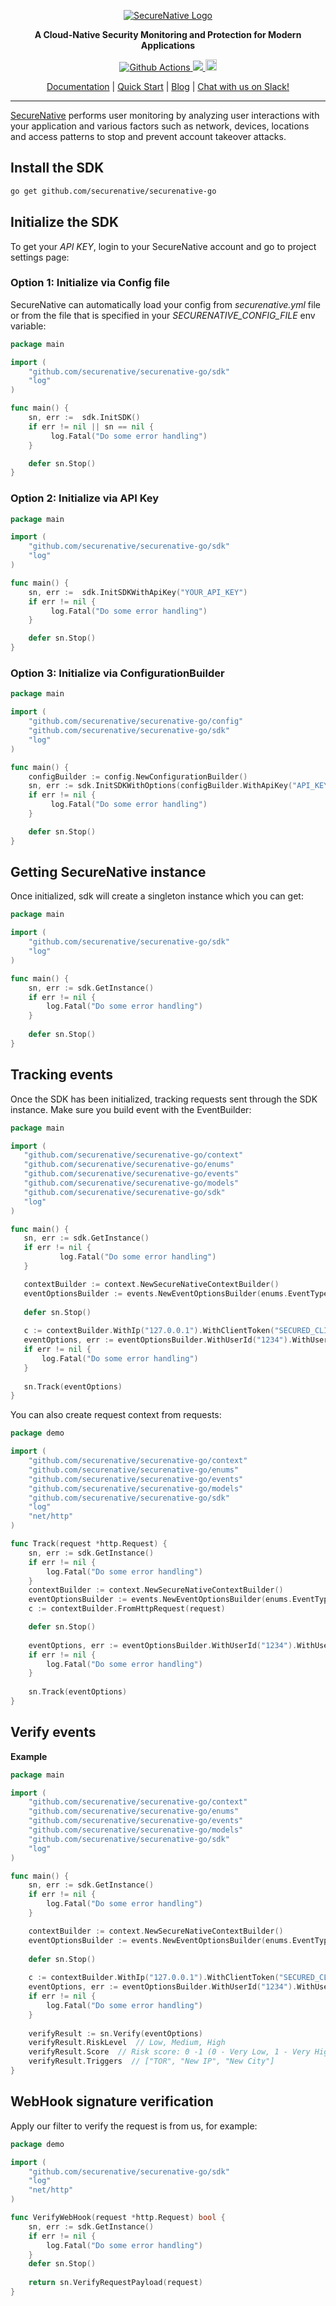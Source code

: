 <p align="center">
  <a href="https://www.securenative.com"><img src="https://user-images.githubusercontent.com/45174009/77826512-f023ed80-7120-11ea-80e0-58aacde0a84e.png" alt="SecureNative Logo"/></a>
</p>

<p align="center">
  <b>A Cloud-Native Security Monitoring and Protection for Modern Applications</b>
</p>
<p align="center">
  <a href="https://github.com/securenative/securenative-go">
    <img alt="Github Actions" src="https://github.com/securenative/securenative-go/workflows/CI/badge.svg">
  </a>
  <a href="https://codecov.io/gh/securenative/securenative-go">
    <img src="https://codecov.io/gh/securenative/securenative-go/branch/master/graph/badge.svg" />
  </a>
  <a href="https://badge.fury.io/go/github.com%2Fsecurenative%2Fsecurenative-go"><img src="https://badge.fury.io/go/github.com%2Fsecurenative%2Fsecurenative-go.svg" alt="Go project version" height="18"></a>
</p>
<p align="center">
  <a href="https://docs.securenative.com">Documentation</a> |
  <a href="https://docs.securenative.com/quick-start">Quick Start</a> |
  <a href="https://blog.securenative.com">Blog</a> |
  <a href="">Chat with us on Slack!</a>
</p>
<hr/>


[SecureNative](https://www.securenative.com/) performs user monitoring by analyzing user interactions with your application and various factors such as network, devices, locations and access patterns to stop and prevent account takeover attacks.


## Install the SDK
```bash
go get github.com/securenative/securenative-go
```

## Initialize the SDK

To get your *API KEY*, login to your SecureNative account and go to project settings page:

### Option 1: Initialize via Config file
SecureNative can automatically load your config from *securenative.yml* file or from the file that is specified in your *SECURENATIVE_CONFIG_FILE* env variable:

```go
package main

import (
    "github.com/securenative/securenative-go/sdk"
    "log"
)

func main() {
    sn, err :=  sdk.InitSDK()
    if err != nil || sn == nil {
         log.Fatal("Do some error handling")
    }

    defer sn.Stop()
}
```
### Option 2: Initialize via API Key

```go
package main

import (
	"github.com/securenative/securenative-go/sdk"
	"log"
)

func main() {
    sn, err :=  sdk.InitSDKWithApiKey("YOUR_API_KEY")
    if err != nil {
         log.Fatal("Do some error handling")
    }

    defer sn.Stop()
}
```

### Option 3: Initialize via ConfigurationBuilder
```go
package main

import (
    "github.com/securenative/securenative-go/config"
    "github.com/securenative/securenative-go/sdk"
    "log"
)

func main() {
    configBuilder := config.NewConfigurationBuilder()
    sn, err := sdk.InitSDKWithOptions(configBuilder.WithApiKey("API_KEY").WithMaxEvents(10).WithLogLevel("ERROR").Build())
    if err != nil {
         log.Fatal("Do some error handling")
    }

    defer sn.Stop()
}
```

## Getting SecureNative instance
Once initialized, sdk will create a singleton instance which you can get: 
```go
package main

import (
	"github.com/securenative/securenative-go/sdk"
	"log"
)

func main() {
    sn, err := sdk.GetInstance()
    if err != nil {
        log.Fatal("Do some error handling")
    }
    
    defer sn.Stop()
}
```

## Tracking events

Once the SDK has been initialized, tracking requests sent through the SDK
instance. Make sure you build event with the EventBuilder:

 ```go
package main

import (
    "github.com/securenative/securenative-go/context"
    "github.com/securenative/securenative-go/enums"
    "github.com/securenative/securenative-go/events"
    "github.com/securenative/securenative-go/models"
    "github.com/securenative/securenative-go/sdk"
    "log"
)

func main() {
    sn, err := sdk.GetInstance()
    if err != nil {
            log.Fatal("Do some error handling")
    }

    contextBuilder := context.NewSecureNativeContextBuilder()
    eventOptionsBuilder := events.NewEventOptionsBuilder(enums.EventTypes.LogIn)
    
    defer sn.Stop()
    
    c := contextBuilder.WithIp("127.0.0.1").WithClientToken("SECURED_CLIENT_TOKEN").WithHeaders(map[string][]string{"user-agent": {"Mozilla/5.0 (iPad; U; CPU OS 3_2_1 like Mac OS X; en-us) AppleWebKit/531.21.10 (KHTML, like Gecko) Mobile/7B405"}}).Build()
    eventOptions, err := eventOptionsBuilder.WithUserId("1234").WithUserTraits(models.UserTraits{Name:"Your Name", Email:"name@gmail.com"}).WithContext(c).WithProperties(map[string]string{"prop1": "CUSTOM_PARAM_VALUE", "prop2": "true", "prop3": "3"}).Build()
    if err != nil {
        log.Fatal("Do some error handling")
    }
    
    sn.Track(eventOptions)
}
 ```

You can also create request context from requests:

```go
package demo

import (
    "github.com/securenative/securenative-go/context"
    "github.com/securenative/securenative-go/enums"
    "github.com/securenative/securenative-go/events"
    "github.com/securenative/securenative-go/models"
    "github.com/securenative/securenative-go/sdk"
    "log"
    "net/http"
)

func Track(request *http.Request) {
    sn, err := sdk.GetInstance()
    if err != nil {
        log.Fatal("Do some error handling")
    }
    contextBuilder := context.NewSecureNativeContextBuilder()
    eventOptionsBuilder := events.NewEventOptionsBuilder(enums.EventTypes.LogIn) 
    c := contextBuilder.FromHttpRequest(request)

    defer sn.Stop()
    
    eventOptions, err := eventOptionsBuilder.WithUserId("1234").WithUserTraits(models.UserTraits{Name:"Your Name", Email:"name@gmail.com"}).WithContext(c).WithProperties(map[string]string{"prop1": "CUSTOM_PARAM_VALUE", "prop2": "true", "prop3": "3"}).Build()
    if err != nil {
        log.Fatal("Do some error handling")
    }
    
    sn.Track(eventOptions)
}
```

## Verify events

**Example**

```go
package main

import (
    "github.com/securenative/securenative-go/context"
    "github.com/securenative/securenative-go/enums"
    "github.com/securenative/securenative-go/events"
    "github.com/securenative/securenative-go/models"
    "github.com/securenative/securenative-go/sdk"
    "log"
)

func main() {
    sn, err := sdk.GetInstance()
    if err != nil {
        log.Fatal("Do some error handling")
    }

    contextBuilder := context.NewSecureNativeContextBuilder()
    eventOptionsBuilder := events.NewEventOptionsBuilder(enums.EventTypes.LogIn)
    
    defer sn.Stop()
    
    c := contextBuilder.WithIp("127.0.0.1").WithClientToken("SECURED_CLIENT_TOKEN").WithHeaders(map[string][]string{"user-agent": {"Mozilla/5.0 (iPad; U; CPU OS 3_2_1 like Mac OS X; en-us) AppleWebKit/531.21.10 (KHTML, like Gecko) Mobile/7B405"}}).Build()
    eventOptions, err := eventOptionsBuilder.WithUserId("1234").WithUserTraits(models.UserTraits{Name:"Your Name", Email:"name@gmail.com"}).WithContext(c).WithProperties(map[string]string{"prop1": "CUSTOM_PARAM_VALUE", "prop2": "true", "prop3": "3"}).Build()
    if err != nil {
        log.Fatal("Do some error handling")
    }
        
    verifyResult := sn.Verify(eventOptions)
    verifyResult.RiskLevel  // Low, Medium, High
    verifyResult.Score  // Risk score: 0 -1 (0 - Very Low, 1 - Very High)
    verifyResult.Triggers  // ["TOR", "New IP", "New City"]
}
```

## WebHook signature verification

Apply our filter to verify the request is from us, for example:

```go
package demo

import (
    "github.com/securenative/securenative-go/sdk"
    "log"
    "net/http"
)

func VerifyWebHook(request *http.Request) bool {
    sn, err := sdk.GetInstance()
    if err != nil {
        log.Fatal("Do some error handling")
    }
    defer sn.Stop()
    
    return sn.VerifyRequestPayload(request)
}
 ```
    
